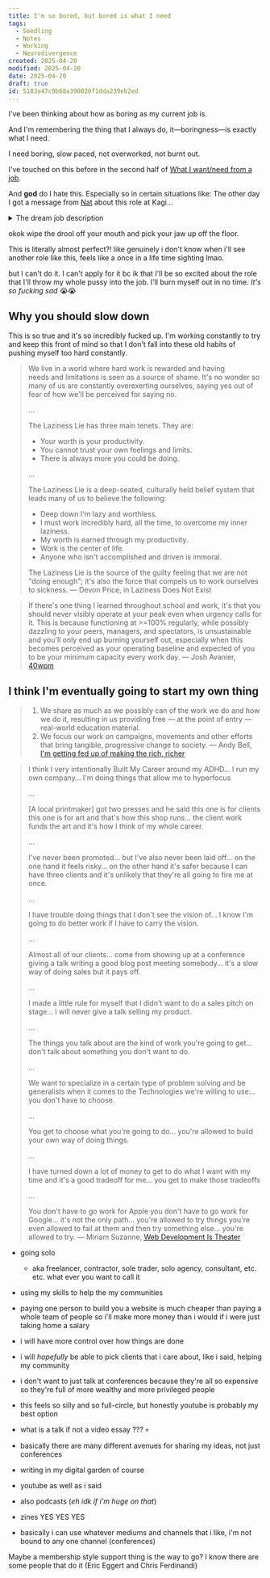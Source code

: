 ```yaml
---
title: I'm so bored, but bored is what I need
tags:
  - Seedling
  - Notes
  - Working
  - Neurodivergence
created: 2025-04-20
modified: 2025-04-20
date: 2025-04-20
draft: true
id: 5183a47c9b68a390020f1dda239eb2ed
---
```

I've been thinking about how as boring as my current job is. 

And I'm remembering the thing that I always do, it—boringness—is exactly what I need.

I need boring, slow paced, not overworked, not burnt out.

I've touched on this before in the second half of [What I want/need from a job](/what-i-want-need-from-a-job/).

And **god** do I hate this. Especially so in certain situations like:
The other day I got a message from [Nat](https://nataliethistime.com/) about this role at Kagi…

<details>
<summary>The dream job description</summary>
<div class="[ flow ]">

> **Core Front-end Team**
>
> **Description**
> 
> As a member of the Core Front-end Team at Kagi, you will focus on creating delightful, swift, and highly efficient user interfaces. This role emphasizes minimalism and performance, prioritizing speed and usability. At Kagi, JavaScript is used sparingly to enhance user experience rather than define it, with most functionalities working seamlessly without it. You will have the opportunity to work close to the browser, maintaining full control of the DOM without relying on front-end frameworks.
> 
> **Responsibilities**
> 
> - Design and develop fast, intuitive, and user-friendly interfaces with a focus on performance and simplicity.
> - Write clean, semantic, and accessible HTML and CSS to create robust front-end experiences.
> - Use JavaScript sparingly to enhance user experience while ensuring core functionalities work without it.
> - Maintain full control of the DOM, working as close to the browser as possible without relying on front-end frameworks.
> - Collaborate with cross-functional teams to ensure seamless integration of front-end components with back-end systems.
> - Optimize front-end code for speed, scalability, and maintainability.
> - Stay updated with the latest web standards and best practices to ensure cutting-edge performance.
> 
> **Requirements**
> 
> - Passion for creating delightful and swift user interfaces.
> - Proficiency in HTML and CSS, with a strong focus on semantic and accessible design.
> - Understanding of JavaScript as a tool to enhance, not create, product experiences.
> - Comfort with working without front-end frameworks, maintaining full control of the DOM.
> - Strong attention to detail and a commitment to delivering high-performance, user-centric designs.
> 
> **Preferred qualifications**
> 
> - Experience in building front-end systems that prioritize speed and minimalism.
> - Familiarity with optimizing web applications for performance and accessibility.
> - A strong appreciation for lightweight, framework-free development approaches.
> 
> When applying, please focus on crafting a compelling cover letter. This document serves as your personal introduction - revealing to us who you are, why you aspire to join Kagi, and what drives your professional journey and what your ambition is. Use this opportunity to articulate your story and demonstrate why your talents would enhance our organisation.
> — [Core Front-end Team at Kagi](https://web.archive.org/web/20250420100232/https://kagi.peopleforce.io/careers/v/105561-core-front-end-team)

</div>
</details>

okok wipe the drool off your mouth and pick your jaw up off the floor.

This is literally almost perfect?! like genuinely i don't know when i'll see another role like this, feels like a once in a life time sighting lmao.

but I can't do it. I can't apply for it bc ik that I'll be so excited about the role that I'll throw my whole pussy into the job. I'll burn myself out in no time. *It's so fucking sad* 😭😭

<!-- TODO: Reword or move or something to make this section work
I'd love to work at a company with an employee ownership model like Igalia or Bocoup working on standards, but I doubt that's gonna happen, at least not any time soon.

Also OddBird, ClearLeft, or CloudFour would all be awesome.
-->

## Why you should slow down

This is so true and it's so incredibly fucked up. I'm working constantly to try and keep this front of mind so that I don't fall into these old habits of pushing myself too hard constantly.

> We live in a world where hard work is rewarded and having needs and limitations is seen as a source of shame. It's no wonder so many of us are constantly overexerting ourselves, saying yes out of fear of how we'll be perceived for saying no.
>
> …
>
> The Laziness Lie has three main tenets. They are:
> - Your worth is your productivity.
> - You cannot trust your own feelings and limits.
> - There is always more you could be doing.
>
> …
>
> The Laziness Lie is a deep-seated, culturally held belief system that leads many of us to believe the following:
>
> - Deep down I'm lazy and worthless.
> - I must work incredibly hard, all the time, to overcome my inner laziness.
> - My worth is earned through my productivity.
> - Work is the center of life.
> - Anyone who isn't accomplished and driven is immoral.
>
> The Laziness Lie is the source of the guilty feeling that we are not "doing enough"; it's also the force that compels us to work ourselves to sickness.
> — Devon Price, in Laziness Does Not Exist



> If there's one thing I learned throughout school and work, it's that you should never visibly operate at your peak even when urgency calls for it. This is because functioning at >=100% regularly, while possibly dazzling to your peers, managers, and spectators, is unsustainable and you'll only end up burning yourself out, especially when this becomes perceived as your operating baseline and expected of you to be your minimum capacity every work day.
> — Josh Avanier, [40wpm](https://avanier.dev/40wpm)



## I think I'm eventually going to start my own thing

> 1. We share as much as we possibly can of the work we do and how we do it, resulting in us providing free — at the point of entry — real-world education material.
> 2. We focus our work on campaigns, movements and other efforts that bring tangible, progressive change to society.
> — Andy Bell, [I'm getting fed up of making the rich, richer](https://bell.bz/im-getting-fed-up-of-making-the-rich-richer/)



> I think I very intentionally Built My Career around my ADHD… I run my own company… I'm doing things that allow me to hyperfocus
>
> …
>
> [A local printmaker] got two presses and he said this one is for clients this one is for art and that's how this shop runs… the client work funds the art and it's how I think of my whole career.
>
> …
>
> I've never been promoted… but I've also never been laid off… on the one hand it feels risky… on the other hand it's safer because I can have three clients and it's unlikely that they're all going to fire me at once.
>
> …
>
> I have trouble doing things that I don't see the vision of… I know I'm going to do better work if I have to carry the vision.
>
> …
>
> Almost all of our clients… come from showing up at a conference giving a talk writing a good blog post meeting somebody… it's a slow way of doing sales but it pays off.
>
> …
>
> I made a little rule for myself that I didn't want to do a sales pitch on stage… I will never give a talk selling my product.
>
> …
>
> The things you talk about are the kind of work you're going to get… don't talk about something you don't want to do.
>
> …
>
> We want to specialize in a certain type of problem solving and be generalists when it comes to the Technologies we're willing to use… you don't have to choose.
>
> …
>
> You get to choose what you're going to do… you're allowed to build your own way of doing things.
>
> …
>
> I have turned down a lot of money to get to do what I want with my time and it's a good tradeoff for me… you get to make those tradeoffs
>
> …
>
> You don't have to go work for Apple you don't have to go work for Google… it's not the only path… you're allowed to try things you're even allowed to fail at them and then try something else… you're allowed to try.
> — Miriam Suzanne, [Web Development Is Theater](https://youtu.be/dQwtnsTa8JA)

- going solo
	- aka freelancer, contractor, sole trader, solo agency, consultant, etc. etc. what ever you want to call it
- using my skills to help the my communities
- paying one person to build you a website is much cheaper than paying a whole team of people so i'll make more money than i would if i were just taking home a salary
- i will have more control over how things are done
- i will *hopefully* be able to pick clients that i care about, like i said, helping my community

- i don't want to just talk at conferences because they're all so expensive so they're full of more wealthy and more privileged people
- this feels so silly and so full-circle, but honestly youtube is probably my best option
- what is a talk if not a video essay ??? 💀
- basically there are many different avenues for sharing my ideas, not just conferences
- writing in my digital garden of course
- youtube as well as i said
- also podcasts (*eh idk if i'm huge on that*)
- zines YES YES YES
- basically i can use whatever mediums and channels that i like, i'm not bound to any one channel (conferences)

Maybe a membership style support thing is the way to go? I know there are some people that do it (Eric Eggert and Chris Ferdinandi)
